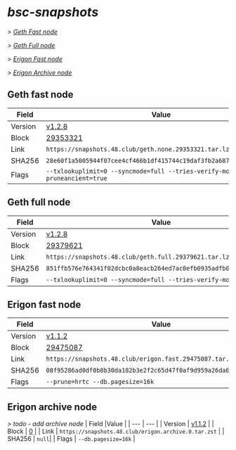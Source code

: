 # *bsc-snapshots*


*\> [Geth Fast node](#geth-fast-node)*

*\> [Geth Full node](#geth-full-node)*

*\> [Erigon Fast node](#erigon-fast-node)*

*\> [Erigon Archive node](#erigon-archive-node)*

## Geth fast node

| Field |Value |
| --- | --- |
| Version | [v1.2.8](https://github.com/bnb-chain/bsc/releases/tag/v1.2.8) |
| Block | [29353321](https://bscscan.com/block/29353321) |
| Link | `https://snapshots.48.club/geth.none.29353321.tar.lz4` |
| SHA256 | `28e60f1a5005944f07cee4cf466b1df415744c19daf3fb2a6879de15e3da1e0a` |
| Flags | `--txlookuplimit=0 --syncmode=full --tries-verify-mode=none --pruneancient=true` |


## Geth full node

| Field |Value |
| --- | --- |
| Version | [v1.2.8](https://github.com/bnb-chain/bsc/releases/tag/v1.2.8) |
| Block | [29379621](https://bscscan.com/block/29379621) |
| Link | `https://snapshots.48.club/geth.full.29379621.tar.lz4` |
| SHA256 | `851ffb576e764341f02dcbc0a8eacb264ed7ac0efb0935adfb0c504d4191665f` |
| Flags | `--txlookuplimit=0 --syncmode=full --tries-verify-mode=local` |


## Erigon fast node

| Field |Value |
| --- | --- |
| Version | [v1.1.2](https://github.com/node-real/bsc-erigon/releases/tag/v1.1.2) |
| Block | [29475087](https://bscscan.com/block/29475087) |
| Link | `https://snapshots.48.club/erigon.fast.29475087.tar.zst` |
| SHA256 | `08f95286ad0df0b8b30da182b3e2f2c65d47f0af9d959a26da67ed0403fe7520`|
| Flags | `--prune=hrtc --db.pagesize=16k` |

## Erigon archive node

*\> todo - add archive node*
| Field |Value |
| --- | --- |
| Version | [v1.1.2](https://github.com/node-real/bsc-erigon/releases/tag/v1.1.2) |
| Block | [0](https://bscscan.com/block/0) |
| Link | `https://snapshots.48.club/erigon.archive.0.tar.zst` |
| SHA256 | `null`|
| Flags | `--db.pagesize=16k` |

